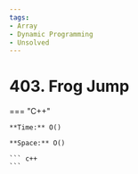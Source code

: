 ```yaml
---
tags:
- Array
- Dynamic Programming
- Unsolved
---
```



# 403. Frog Jump

=== "C++"

    **Time:** O()

    **Space:** O()

    ``` c++
    ```